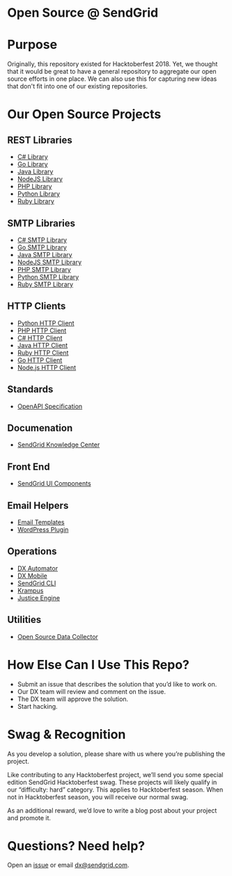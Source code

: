 # Open Source @ SendGrid

# Purpose

Originally, this repository existed for Hacktoberfest 2018.  Yet, we thought that it would be great to have a general repository to aggregate our open source efforts in one place.  We can also use this for capturing new ideas that don't fit into one of our existing repositories.

# Our Open Source Projects

## REST Libraries

* [C# Library](https://github.com/sendgrid/sendgrid-csharp)
* [Go Library](https://github.com/sendgrid/sendgrid-go)
* [Java Library](https://github.com/sendgrid/sendgrid-java)
* [NodeJS Library](https://github.com/sendgrid/sendgrid-nodejs)
* [PHP Library](https://github.com/sendgrid/sendgrid-php)
* [Python Library](https://github.com/sendgrid/sendgrid-python)
* [Ruby Library](https://github.com/sendgrid/sendgrid-ruby)

## SMTP Libraries

* [C# SMTP Library](https://github.com/sendgrid/smtpapi-csharp)
* [Go SMTP Library](https://github.com/sendgrid/smtpapi-go)
* [Java SMTP Library](https://github.com/sendgrid/smtpapi-java)
* [NodeJS SMTP Library](https://github.com/sendgrid/smtpapi-nodejs)
* [PHP SMTP Library](https://github.com/sendgrid/smtpapi-php)
* [Python SMTP Library](https://github.com/sendgrid/smtpapi-python)
* [Ruby SMTP Library](https://github.com/sendgrid/smtpapi-ruby)

## HTTP Clients

* [Python HTTP Client](https://github.com/sendgrid/python-http-client)
* [PHP HTTP Client](https://github.com/sendgrid/php-http-client)
* [C# HTTP Client](https://github.com/sendgrid/csharp-http-client)
* [Java HTTP Client](https://github.com/sendgrid/java-http-client)
* [Ruby HTTP Client](https://github.com/sendgrid/ruby-http-clientt)
* [Go HTTP Client](https://github.com/sendgrid/rest)
* [Node.js HTTP Client](https://github.com/sendgrid/nodejs-http-client)

## Standards

* [OpenAPI Specification](https://github.com/sendgrid/sendgrid-oai)

## Documenation

* [SendGrid Knowledge Center](https://github.com/sendgrid/docs)

## Front End

* [SendGrid UI Components](https://github.com/sendgrid/ui-components)

## Email Helpers

* [Email Templates](https://github.com/sendgrid/email-templates)
* [WordPress Plugin](https://github.com/sendgrid/wordpress)

## Operations

* [DX Automator](https://github.com/sendgrid/dx-automator)
* [DX Mobile](https://github.com/sendgrid/dx-mobile)
* [SendGrid CLI](https://github.com/sendgrid/sendgrid-cli)
* [Krampus](https://github.com/sendgrid/krampus)
* [Justice Engine](https://github.com/sendgrid/JusticeEngine)

## Utilities

* [Open Source Data Collector](https://github.com/sendgrid/open-source-library-data-collector)

# How Else Can I Use This Repo?

* Submit an issue that describes the solution that you’d like to work on.
* Our DX team will review and comment on the issue.
* The DX team will approve the solution.
* Start hacking.

# Swag & Recognition

As you develop a solution, please share with us where you’re publishing the project.  

Like contributing to any Hacktoberfest project, we’ll send you some special edition SendGrid Hacktoberfest swag.  These projects will likely qualify in our “difficulty: hard” category. This applies to Hacktoberfest season. When not in Hacktoberfest season, you will receive our normal swag.

As an additional reward, we’d love to write a blog post about your project and promote it. 

# Questions?  Need help?

Open an [issue](https://github.com/sendgrid/opensource/issues/new) or email [dx@sendgrid.com](mailto:dx@sendgrid.com).
